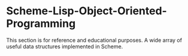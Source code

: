 # Scheme-Lisp-Object-Oriented-Programming
This section is for reference and educational purposes.
A wide array of useful data structures implemented in Scheme.
